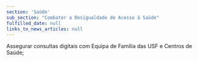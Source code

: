 ```yaml
---
section: 'Saúde'
sub_section: "Combater a Desigualdade de Acesso à Saúde"
fulfilled_date: null
links_to_news_articles: null
---
```


Assegurar consultas digitais com Equipa de Família das USF e Centros de Saúde;